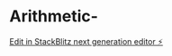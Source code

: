 # Arithmetic-

[Edit in StackBlitz next generation editor ⚡️](https://stackblitz.com/~/github.com/oferguez/Arithmetic-)